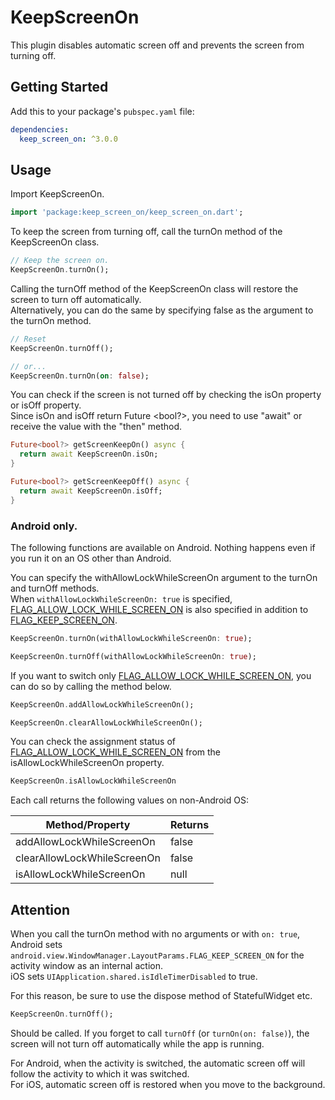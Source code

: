 # KeepScreenOn

This plugin disables automatic screen off and prevents the screen from turning off.

## Getting Started

Add this to your package's `pubspec.yaml` file:

```yaml
dependencies:
  keep_screen_on: ^3.0.0
```

## Usage

Import KeepScreenOn.

```dart
import 'package:keep_screen_on/keep_screen_on.dart';
```

To keep the screen from turning off, call the turnOn method of the KeepScreenOn class.

```dart
// Keep the screen on.
KeepScreenOn.turnOn();
```

Calling the turnOff method of the KeepScreenOn class will restore the screen to turn off automatically.  
Alternatively, you can do the same by specifying false as the argument to the turnOn method.

```dart
// Reset
KeepScreenOn.turnOff();

// or...
KeepScreenOn.turnOn(on: false);
```

You can check if the screen is not turned off by checking the isOn property or isOff property.  
Since isOn and isOff return Future <bool?>, you need to use "await" or receive the value with the "then" method.

```dart
Future<bool?> getScreenKeepOn() async {
  return await KeepScreenOn.isOn; 
}

Future<bool?> getScreenKeepOff() async {
  return await KeepScreenOn.isOff;
}
```

### Android only.

The following functions are available on Android.
Nothing happens even if you run it on an OS other than Android.

You can specify the withAllowLockWhileScreenOn argument to the turnOn and turnOff methods.  
When ```withAllowLockWhileScreenOn: true``` is specified, [FLAG_ALLOW_LOCK_WHILE_SCREEN_ON](https://developer.android.com/reference/android/view/WindowManager.LayoutParams#FLAG_ALLOW_LOCK_WHILE_SCREEN_ON) is also specified in addition to [FLAG_KEEP_SCREEN_ON](https://developer.android.com/reference/android/view/WindowManager.LayoutParams#FLAG_KEEP_SCREEN_ON).

```dart
KeepScreenOn.turnOn(withAllowLockWhileScreenOn: true);

KeepScreenOn.turnOff(withAllowLockWhileScreenOn: true);
```

If you want to switch only [FLAG_ALLOW_LOCK_WHILE_SCREEN_ON](https://developer.android.com/reference/android/view/WindowManager.LayoutParams#FLAG_ALLOW_LOCK_WHILE_SCREEN_ON), you can do so by calling the method below.

```dart
KeepScreenOn.addAllowLockWhileScreenOn();

KeepScreenOn.clearAllowLockWhileScreenOn();
```

You can check the assignment status of [FLAG_ALLOW_LOCK_WHILE_SCREEN_ON](https://developer.android.com/reference/android/view/WindowManager.LayoutParams#FLAG_ALLOW_LOCK_WHILE_SCREEN_ON) from the isAllowLockWhileScreenOn property.

```dart
KeepScreenOn.isAllowLockWhileScreenOn
```

Each call returns the following values on non-Android OS:

| Method/Property             | Returns |
|-----------------------------|---------|
| addAllowLockWhileScreenOn   | false   |
| clearAllowLockWhileScreenOn | false   |
| isAllowLockWhileScreenOn    | null    |




## Attention

When you call the turnOn method with no arguments or with ```on: true```,  
Android sets ```android.view.WindowManager.LayoutParams.FLAG_KEEP_SCREEN_ON``` for the activity window as an internal action.  
iOS sets ```UIApplication.shared.isIdleTimerDisabled``` to true.

For this reason, be sure to use the dispose method of StatefulWidget etc.
```dart
KeepScreenOn.turnOff();
```
Should be called.
If you forget to call ```turnOff``` (or ``` turnOn(on: false) ```), the screen will not turn off automatically while the app is running.

For Android, when the activity is switched, the automatic screen off will follow the activity to which it was switched.  
For iOS, automatic screen off is restored when you move to the background.